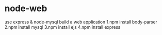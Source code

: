 # node-web
use express &amp; node-mysql build a web application
1.npm install body-parser
2.npm install mysql
3.npm install ejs
4.npm install express
